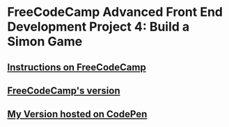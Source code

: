 # FreeCodeCamp Advanced Front End Development Project 4: Build a Simon Game

## [Instructions on FreeCodeCamp](https://www.freecodecamp.org/challenges/build-a-simon-game)
## [FreeCodeCamp's version](https://codepen.io/Em-Ant/full/QbRyqq/)
## [My Version hosted on CodePen](https://codepen.io/leonard92/full/dppNvL/)
